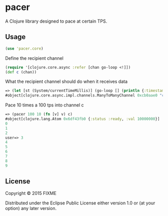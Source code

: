 # pacer

A Clojure library designed to pace at certain TPS.

## Usage

```clojure
(use 'pacer.core)
```
Define the recipient channel
```clojure
(require '[clojure.core.async :refer [chan go-loop <!]])
(def c (chan))
```
What the recipient channel should do when it receives data
```clojure
=> (let [st (System/currentTimeMillis)] (go-loop [] (println {:timestamp (- (System/currentTimeMillis) st), :value(<! c)}) (recur)))
#object[clojure.core.async.impl.channels.ManyToManyChannel 0xcb0aae0 "clojure.core.async.impl.channels.ManyToManyChannel@cb0aae0"]

```

Pace 10 times a 100 tps into channel c
```clojure
=> (pacer 100 10 (fn [v] v) c)
#object[clojure.lang.Atom 0x6df43fb0 {:status :ready, :val 10000000}]
0
1
2
user=> 3
4
5
6
7
8
9

```

## License

Copyright © 2015 FIXME

Distributed under the Eclipse Public License either version 1.0 or (at
your option) any later version.
